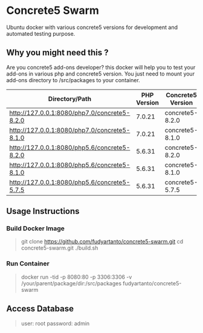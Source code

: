 # Concrete5 Swarm
Ubuntu docker with various concrete5 versions for development and automated testing purpose.

## Why you might need this ?
Are you concrete5 add-ons developer? this docker will help you to test your add-ons in various php and concrete5 version. You just need to mount your add-ons directory to /src/packages to your container. 

Directory/Path | PHP Version | Concrete5 Version
--- | --- | ---
http://127.0.0.1:8080/php7.0/concrete5-8.2.0 | 7.0.21 | concrete5-8.2.0
http://127.0.0.1:8080/php7.0/concrete5-8.1.0 | 7.0.21 | concrete5-8.1.0
http://127.0.0.1:8080/php5.6/concrete5-8.2.0 | 5.6.31 | concrete5-8.2.0
http://127.0.0.1:8080/php5.6/concrete5-8.1.0 | 5.6.31 | concrete5-8.1.0
http://127.0.0.1:8080/php5.6/concrete5-5.7.5 | 5.6.31 | concrete5-5.7.5

## Usage Instructions
### Build Docker Image
> git clone https://github.com/fudyartanto/concrete5-swarm.git
> cd concrete5-swarm.git
> ./build.sh
### Run Container
> docker run -tid -p 8080:80 -p 3306:3306 -v /your/parent/package/dir:/src/packages  fudyartanto/concrete5-swarm
## Access Database
> user: root
> password: admin

